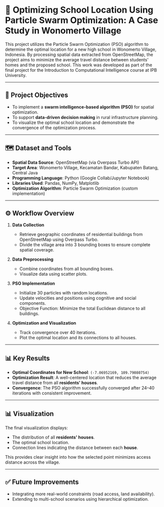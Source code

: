 # 🧭 Optimizing School Location Using Particle Swarm Optimization: A Case Study in Wonomerto Village

This project utilizes the Particle Swarm Optimization (PSO) algorithm to determine the optimal location for a new high school in Wonomerto Village, Indonesia. By processing spatial data extracted from OpenStreetMap, the project aims to minimize the average travel distance between students' homes and the proposed school. This work was developed as part of the final project for the Introduction to Computational Intelligence course at IPB University.

---

## 🎯 Project Objectives

- To implement a **swarm intelligence-based algorithm (PSO)** for spatial optimization.
- To support **data-driven decision making** in rural infrastructure planning.
- To visualize the optimal school location and demonstrate the convergence of the optimization process.

---

## 🗺️ Dataset and Tools

- **Spatial Data Source**: OpenStreetMap (via Overpass Turbo API)
- **Target Area**: Wonomerto Village, Kecamatan Bandar, Kabupaten Batang, Central Java
- **Programming Language**: Python (Google Collab/Jupyter Notebook)
- **Libraries Used**: Pandas, NumPy, Matplotlib
- **Optimization Algorithm**: Particle Swarm Optimization (custom implementation)

---

## ⚙️ Workflow Overview

1. **Data Collection**
   - Retrieve geographic coordinates of residential buildings from OpenStreetMap using Overpass Turbo.
   - Divide the village area into 3 bounding boxes to ensure complete spatial coverage.

2. **Data Preprocessing**
   - Combine coordinates from all bounding boxes.
   - Visualize data using scatter plots.

3. **PSO Implementation**
   - Initialize 30 particles with random locations.
   - Update velocities and positions using cognitive and social components.
   - Objective Function: Minimize the total Euclidean distance to all buildings.

4. **Optimization and Visualization**
   - Track convergence over 40 iterations.
   - Plot the optimal location and its connections to all houses.

---

## 📊 Key Results

- **Optimal Coordinates for New School**: `(-7.06952169, 109.79080754)`
- **Optimization Result**: A well-centered location that reduces the average travel distance from all **residents' houses**.
- **Convergence**: The PSO algorithm successfully converged after 24–40 iterations with consistent improvement.

---

## 📊 Visualization

The final visualization displays:

- The distribution of all **residents' houses**.
- The optimal school location.
- Connection lines indicating the distance between each **house**.

This provides clear insight into how the selected point minimizes access distance across the village.

---

## ✅ Future Improvements

- Integrating more real-world constraints (road access, land availability).
- Extending to multi-school scenarios using hierarchical optimization.
